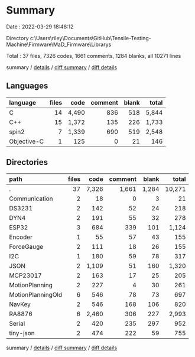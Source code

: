 # Summary

Date : 2022-03-29 18:48:12

Directory c:\Users\riley\Documents\GitHub\Tensile-Testing-Machine\Firmware\MaD_Firmware\Librarys

Total : 37 files,  7326 codes, 1661 comments, 1284 blanks, all 10271 lines

summary / [details](details.md) / [diff summary](diff.md) / [diff details](diff-details.md)

## Languages
| language | files | code | comment | blank | total |
| :--- | ---: | ---: | ---: | ---: | ---: |
| C | 14 | 4,490 | 836 | 518 | 5,844 |
| C++ | 15 | 1,372 | 135 | 226 | 1,733 |
| spin2 | 7 | 1,339 | 690 | 519 | 2,548 |
| Objective-C | 1 | 125 | 0 | 21 | 146 |

## Directories
| path | files | code | comment | blank | total |
| :--- | ---: | ---: | ---: | ---: | ---: |
| . | 37 | 7,326 | 1,661 | 1,284 | 10,271 |
| Communication | 2 | 18 | 0 | 3 | 21 |
| DS3231 | 2 | 142 | 52 | 24 | 218 |
| DYN4 | 2 | 191 | 55 | 32 | 278 |
| ESP32 | 3 | 684 | 339 | 101 | 1,124 |
| Encoder | 1 | 55 | 57 | 43 | 155 |
| ForceGauge | 2 | 111 | 18 | 26 | 155 |
| I2C | 1 | 180 | 59 | 78 | 317 |
| JSON | 2 | 1,109 | 51 | 160 | 1,320 |
| MCP23017 | 2 | 163 | 17 | 25 | 205 |
| MotionPlanning | 2 | 227 | 4 | 30 | 261 |
| MotionPlanningOld | 6 | 546 | 78 | 73 | 697 |
| NavKey | 2 | 546 | 168 | 106 | 820 |
| RA8876 | 6 | 2,460 | 306 | 227 | 2,993 |
| Serial | 2 | 420 | 235 | 297 | 952 |
| tiny-json | 2 | 474 | 222 | 59 | 755 |

summary / [details](details.md) / [diff summary](diff.md) / [diff details](diff-details.md)